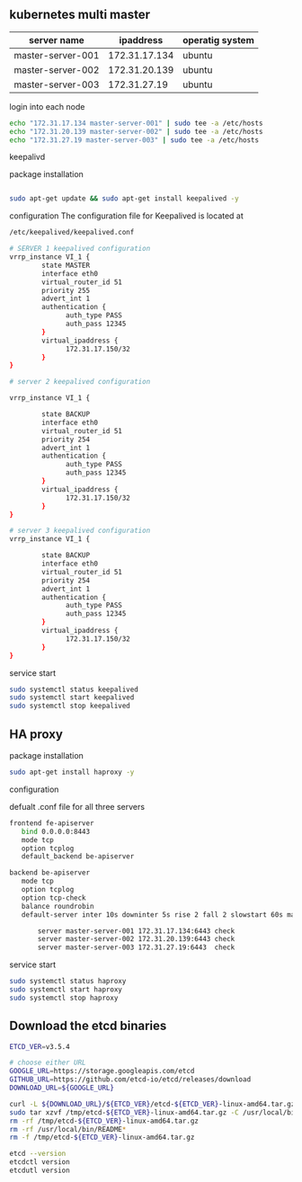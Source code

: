 ## kubernetes multi master

|server name| ipaddress| operatig system |
|---|---|---|
|master-server-001| 172.31.17.134|ubuntu|
|master-server-002|172.31.20.139|ubuntu|
|master-server-003|172.31.27.19|ubuntu|


login into each node

```bash
echo "172.31.17.134 master-server-001" | sudo tee -a /etc/hosts
echo "172.31.20.139 master-server-002" | sudo tee -a /etc/hosts
echo "172.31.27.19 master-server-003" | sudo tee -a /etc/hosts
```
keepalivd  

package installation 

```bash

sudo apt-get update && sudo apt-get install keepalived -y

```
configuration 
The configuration file for Keepalived is located at
~~~bash
/etc/keepalived/keepalived.conf
~~~

```bash
# SERVER 1 keepalived configuration
vrrp_instance VI_1 {
        state MASTER
        interface eth0
        virtual_router_id 51
        priority 255
        advert_int 1
        authentication {
              auth_type PASS
              auth_pass 12345
        }
        virtual_ipaddress {
              172.31.17.150/32
        }
}

```
```bash
# server 2 keepalived configuration

vrrp_instance VI_1 {

        state BACKUP
        interface eth0
        virtual_router_id 51
        priority 254
        advert_int 1
        authentication {
              auth_type PASS
              auth_pass 12345
        }
        virtual_ipaddress {
              172.31.17.150/32
        }
}

```
```bash
# server 3 keepalived configuration
vrrp_instance VI_1 {

        state BACKUP
        interface eth0
        virtual_router_id 51
        priority 254
        advert_int 1
        authentication {
              auth_type PASS
              auth_pass 12345
        }
        virtual_ipaddress {
              172.31.17.150/32
        }
}

```
service start

```bash
sudo systemctl status keepalived
sudo systemctl start keepalived
sudo systemctl stop keepalived
```

## HA proxy 

package installation

~~~bash
sudo apt-get install haproxy -y
~~~

configuration

defualt .conf file for all three servers 

~~~bash
frontend fe-apiserver
   bind 0.0.0.0:8443
   mode tcp
   option tcplog
   default_backend be-apiserver

backend be-apiserver
   mode tcp
   option tcplog
   option tcp-check
   balance roundrobin
   default-server inter 10s downinter 5s rise 2 fall 2 slowstart 60s maxconn 250 maxqueue 256 weight 100

       server master-server-001 172.31.17.134:6443 check
       server master-server-002 172.31.20.139:6443 check
       server master-server-003 172.31.27.19:6443  check
~~~

service start 

~~~bash
sudo systemctl status haproxy
sudo systemctl start haproxy
sudo systemctl stop haproxy
~~~

## Download the etcd binaries

~~~bash
ETCD_VER=v3.5.4

# choose either URL
GOOGLE_URL=https://storage.googleapis.com/etcd
GITHUB_URL=https://github.com/etcd-io/etcd/releases/download
DOWNLOAD_URL=${GOOGLE_URL}

curl -L ${DOWNLOAD_URL}/${ETCD_VER}/etcd-${ETCD_VER}-linux-amd64.tar.gz -o /tmp/etcd-${ETCD_VER}-linux-amd64.tar.gz
sudo tar xzvf /tmp/etcd-${ETCD_VER}-linux-amd64.tar.gz -C /usr/local/bin/ --strip-components=1
rm -rf /tmp/etcd-${ETCD_VER}-linux-amd64.tar.gz
rm -rf /usr/local/bin/README*
rm -f /tmp/etcd-${ETCD_VER}-linux-amd64.tar.gz

etcd --version
etcdctl version
etcdutl version
~~~














